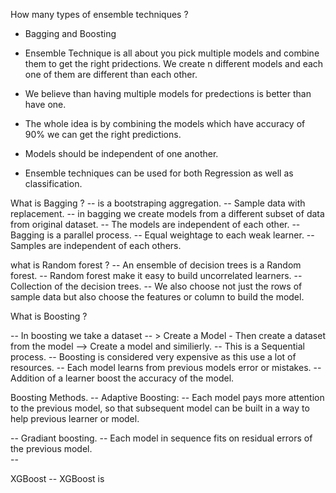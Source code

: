 How many types of ensemble techniques ? 
- Bagging and Boosting


- Ensemble Technique is all about you pick multiple models and combine them to get the right pridections. We create n different models and each one of them are different than each other. 
- We believe than having multiple models for predections is better than have one. 
- The whole idea is by combining the models which have accuracy of 90% we can get the right predictions. 
- Models should be independent of one another. 
- Ensemble techniques can be used for both Regression as well as classification.  

What is Bagging ? 
-- is a bootstraping aggregation.
-- Sample data with replacement. 
-- in bagging we create models from a different subset of data from original dataset. 
-- The models are independent of each other. 
-- Bagging is a parallel process.
-- Equal weightage to each weak learner. 
-- Samples are independent of each others. 


what is Random forest ? 
-- An ensemble of decision trees is a Random forest. 
-- Random forest make it easy to build uncorrelated learners.
-- Collection of the decision trees.
-- We also choose not just the rows of sample data but also choose the features or column to build the model. 



What is Boosting ? 

 -- In boosting we take a dataset -- > Create a Model - Then create a dataset from the model --> Create a model and similierly. 
 -- This is a Sequential process. 
 -- Boosting is considered very expensive as this use a lot of resources.
 -- Each model learns from previous models error or mistakes. 
 -- Addition of a learner boost the accuracy of the model.  
 
 
Boosting Methods. 
-- Adaptive Boosting: 
       -- Each model pays more attention to the previous model, so that subsequent model can be built in a way to help previous learner or model.     


-- Gradiant boosting. 
    -- Each model in sequence fits on residual errors of the previous model.  
    -- 
    
XGBoost
 -- XGBoost is 

       










